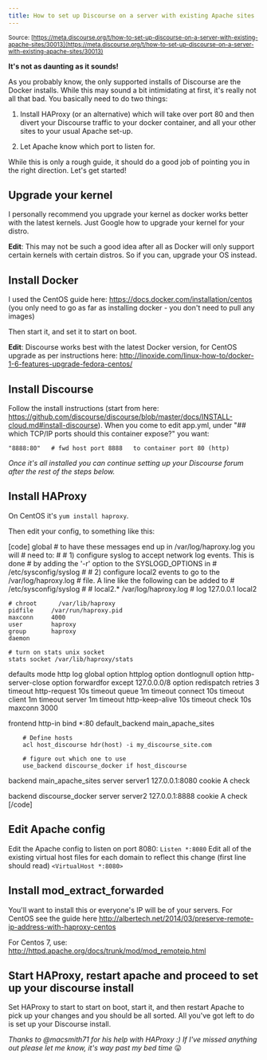 ```yaml
---
title: How to set up Discourse on a server with existing Apache sites
---
```


<small class="documentation-source">Source: [https://meta.discourse.org/t/how-to-set-up-discourse-on-a-server-with-existing-apache-sites/30013](https://meta.discourse.org/t/how-to-set-up-discourse-on-a-server-with-existing-apache-sites/30013)</small>

**It's not as daunting as it sounds!**

As you probably know, the only supported installs of Discourse are the Docker installs. While this may sound a bit intimidating at first, it's really not all that bad. You basically need to do two things:

1. Install HAProxy (or an alternative) which will take over port 80 and then divert your Discourse traffic to your docker container, and all your other sites to your usual Apache set-up.

2. Let Apache know which port to listen for.

While this is only a rough guide, it should do a good job of pointing you in the right direction. Let's get started!

## Upgrade your kernel

I personally recommend you upgrade your kernel as docker works better with the latest kernels. Just Google how to upgrade your kernel for your distro. 

**Edit**: This may not be such a good idea after all as Docker will only support certain kernels with certain distros. So if you can, upgrade your OS instead.

## Install Docker

I used the CentOS guide here: https://docs.docker.com/installation/centos (you only need to go as far as installing docker - you don't need to pull any images)

Then start it, and set it to start on boot.

**Edit**: Discourse works best with the latest Docker version, for CentOS upgrade as per instructions here: http://linoxide.com/linux-how-to/docker-1-6-features-upgrade-fedora-centos/

## Install Discourse

Follow the install instructions (start from here: https://github.com/discourse/discourse/blob/master/docs/INSTALL-cloud.md#install-discourse). When you come to edit app.yml, under "## which TCP/IP ports should this container expose?" you want:

`"8888:80"   # fwd host port 8888   to container port 80 (http)`

*Once it's all installed you can continue setting up your Discourse forum after the rest of the steps below.*

## Install HAProxy

On CentOS it's  ```yum install haproxy```.

Then edit your config, to something like this:

[code]
global
    # to have these messages end up in /var/log/haproxy.log you will
    # need to:
    #
    # 1) configure syslog to accept network log events.  This is done
    #    by adding the '-r' option to the SYSLOGD_OPTIONS in
    #    /etc/sysconfig/syslog
    #
    # 2) configure local2 events to go to the /var/log/haproxy.log
    #   file. A line like the following can be added to
    #   /etc/sysconfig/syslog
    #
    #    local2.*                       /var/log/haproxy.log
    #
    log         127.0.0.1 local2
 
    # chroot      /var/lib/haproxy
    pidfile     /var/run/haproxy.pid
    maxconn     4000
    user        haproxy
    group       haproxy
    daemon
 
    # turn on stats unix socket
    stats socket /var/lib/haproxy/stats
 
defaults
    mode                    http
    log                     global
    option                  httplog
    option                  dontlognull
    option http-server-close
    option forwardfor       except 127.0.0.0/8
    option                  redispatch
    retries                 3
    timeout http-request    10s
    timeout queue           1m
    timeout connect         10s
    timeout client          1m
    timeout server          1m
    timeout http-keep-alive 10s
    timeout check           10s
    maxconn                 3000
 
 
frontend http-in
        bind *:80
        default_backend main_apache_sites
 
        # Define hosts
        acl host_discourse hdr(host) -i my_discourse_site.com
 
        # figure out which one to use
        use_backend discourse_docker if host_discourse
 
backend main_apache_sites
    server server1 127.0.0.1:8080 cookie A check
 
backend discourse_docker
    server server2 127.0.0.1:8888 cookie A check
[/code]


## Edit Apache config

Edit the Apache config to listen on port 8080: `Listen *:8080`
Edit all of the existing virtual host files for each domain to reflect this change (first line should read) `<VirtualHost *:8080>`


## Install mod_extract_forwarded

You'll want to install this or everyone's IP will be of your servers. For CentOS see the guide here http://albertech.net/2014/03/preserve-remote-ip-address-with-haproxy-centos

For Centos 7, use: http://httpd.apache.org/docs/trunk/mod/mod_remoteip.html


## Start HAProxy, restart apache and proceed to set up your discourse install

Set HAProxy to start to start on boot, start it, and then restart Apache to pick up your changes and you should be all sorted. All you've got left to do is set up your Discourse install.

*Thanks to @macsmith71 for his help with HAProxy :)*
*If I've missed anything out please let me know, it's way past my bed time* :stuck_out_tongue:
